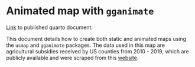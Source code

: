 # Animated map with `gganimate`

[Link](https://rpubs.com/haleyepperlyfox/919270) to published quarto document.

This document details how to create both static and animated maps using the `usmap` and `gganimate` packages. The data used in this map are agricultural subsidies received by US counties from 2010 - 2019, which are publicly available and were scraped from this [website](https://farm.ewg.org/).

